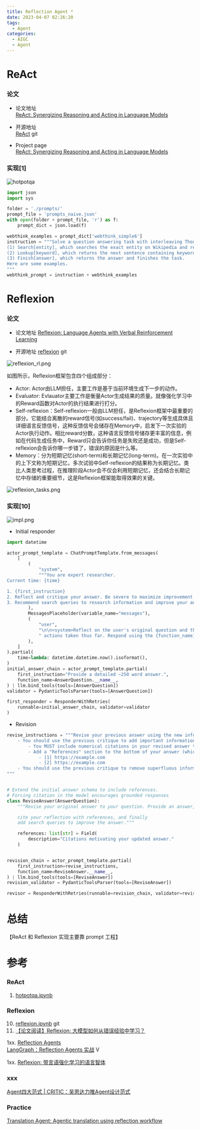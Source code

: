 ```yaml
---
title: Reflection Agent *
date: 2023-04-07 02:26:20
tags:
  - Agent
categories: 
  - AIGC
  - Agent  
---
```


<p></p>
<!-- more -->

# ReAct
### 论文
+ 论文地址  
  [ReAct: Synergizing Reasoning and Acting in Language Models](https://arxiv.org/pdf/2210.03629)   

+ 开源地址  
  [ReAct](https://github.com/ysymyth/ReAct) git  

+ Project page  
  [ReAct: Synergizing Reasoning and Acting in Language Models](https://react-lm.github.io/)    

### 实现[1]

![hotpotqa](./images/hotpotqa.png)


``` python
import json
import sys

folder = './prompts/'
prompt_file = 'prompts_naive.json'
with open(folder + prompt_file, 'r') as f:
    prompt_dict = json.load(f)

webthink_examples = prompt_dict['webthink_simple6']
instruction = """Solve a question answering task with interleaving Thought, Action, Observation steps. Thought can reason about the current situation, and Action can be three types: 
(1) Search[entity], which searches the exact entity on Wikipedia and returns the first paragraph if it exists. If not, it will return some similar entities to search.
(2) Lookup[keyword], which returns the next sentence containing keyword in the current passage.
(3) Finish[answer], which returns the answer and finishes the task.
Here are some examples.
"""
webthink_prompt = instruction + webthink_examples

```

# Reflexion

### 论文
+ 论文地址
  [Reflexion: Language Agents with Verbal Reinforcement Learning](https://arxiv.org/pdf/2303.11366) 

+ 开源地址
  [reflexion](https://github.com/noahshinn/reflexion) git


![reflexion_rl.png](./images/reflexion_rl.png)

如图所示，Reflexion框架包含四个组成部分：
+ Actor: Actor由LLM担任，主要工作是基于当前环境生成下一步的动作。
+ Evaluator: Evlauator主要工作是衡量Actor生成结果的质量。就像强化学习中的Reward函数对Actor的执行结果进行打分。
+ Self-reflexion：Self-reflexion一般由LLM担任，是Reflexion框架中最重要的部分。它能结合离散的reward信号(如success/fail)、trajectory等生成具体且详细语言反馈信号，这种反馈信号会储存在Memory中，启发下一次实验的Actor执行动作。相比reward分数，这种语言反馈信号储存更丰富的信息，例如在代码生成任务中，Reward只会告诉你任务是失败还是成功，但是Self-reflexion会告诉你哪一步错了，错误的原因是什么等。
+ Memory：分为短期记忆(short-term)和长期记忆(long-term)。在一次实验中的上下文称为短期记忆，多次试验中Self-reflexion的结果称为长期记忆。类比人类思考过程，在推理阶段Actor会不仅会利用短期记忆，还会结合长期记忆中存储的重要细节，这是Reflexion框架能取得效果的关键。
    
![reflexion_tasks.png](./images/reflexion_tasks.png)

### 实现[10]
![impl.png](./images/impl.png)

+ Initial responder
``` python
import datetime

actor_prompt_template = ChatPromptTemplate.from_messages(
    [
        (
            "system",
            """You are expert researcher.
Current time: {time}

1. {first_instruction}
2. Reflect and critique your answer. Be severe to maximize improvement.
3. Recommend search queries to research information and improve your answer.""",
        ),
        MessagesPlaceholder(variable_name="messages"),
        (
            "user",
            "\n\n<system>Reflect on the user's original question and the"
            " actions taken thus far. Respond using the {function_name} function.</reminder>",
        ),
    ]
).partial(
    time=lambda: datetime.datetime.now().isoformat(),
)
initial_answer_chain = actor_prompt_template.partial(
    first_instruction="Provide a detailed ~250 word answer.",
    function_name=AnswerQuestion.__name__,
) | llm.bind_tools(tools=[AnswerQuestion])
validator = PydanticToolsParser(tools=[AnswerQuestion])

first_responder = ResponderWithRetries(
    runnable=initial_answer_chain, validator=validator
)
```

+ Revision
``` python
revise_instructions = """Revise your previous answer using the new information.
    - You should use the previous critique to add important information to your answer.
        - You MUST include numerical citations in your revised answer to ensure it can be verified.
        - Add a "References" section to the bottom of your answer (which does not count towards the word limit). In form of:
            - [1] https://example.com
            - [2] https://example.com
    - You should use the previous critique to remove superfluous information from your answer and make SURE it is not more than 250 words.
"""


# Extend the initial answer schema to include references.
# Forcing citation in the model encourages grounded responses
class ReviseAnswer(AnswerQuestion):
    """Revise your original answer to your question. Provide an answer, reflection,

    cite your reflection with references, and finally
    add search queries to improve the answer."""

    references: list[str] = Field(
        description="Citations motivating your updated answer."
    )


revision_chain = actor_prompt_template.partial(
    first_instruction=revise_instructions,
    function_name=ReviseAnswer.__name__,
) | llm.bind_tools(tools=[ReviseAnswer])
revision_validator = PydanticToolsParser(tools=[ReviseAnswer])

revisor = ResponderWithRetries(runnable=revision_chain, validator=revision_validator)

```

# 总结
【ReAct 和 Reflexion 实现主要靠 prompt 工程】

# 参考
### ReAct 
1. [hotpotqa.ipynb](https://github.com/ysymyth/ReAct/blob/master/hotpotqa.ipynb) 

### Reflexion
10. [reflexion.ipynb](https://github.com/langchain-ai/langgraph/blob/main/docs/docs/tutorials/reflexion/reflexion.ipynb) git
11. [【论文阅读】Reflexion: 大模型如何从错误经验中学习？](https://zhuanlan.zhihu.com/p/639254455) 

1xx. [Reflection Agents](https://blog.langchain.dev/reflection-agents/)  
   [LangGraph：Reflection Agents 实战](https://www.bilibili.com/video/BV1KJ4m1a7rZ/) V  

1xx. [Reflexion: 带言语强化学习的语言智体](https://zhuanlan.zhihu.com/p/671508578)  
    
### xxx
[Agent四大范式 | CRITIC：吴恩达力推Agent设计范式](https://zhuanlan.zhihu.com/p/691370751)  


###  Practice
[Translation Agent: Agentic translation using reflection workflow](https://github.com/andrewyng/translation-agent)